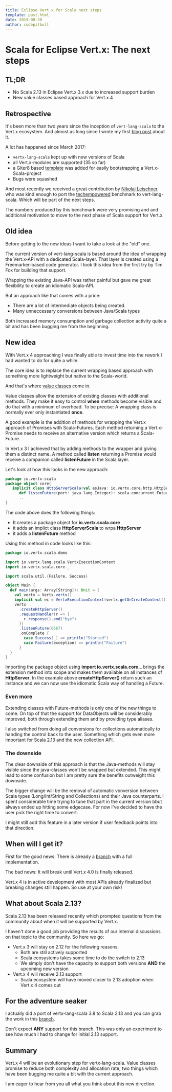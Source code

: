 ```yaml
---
title: Eclipse Vert.x for Scala next steps
template: post.html
date: 2019-08-30
author: codepitbull
---
```


# Scala for Eclipse Vert.x: The next steps

## TL;DR

- No Scala 2.13 in Eclipse Vert.x 3.x due to increased support burden
- New value classes based approach for Vert.x 4

## Retrospective

It's been more than two years since the inception of `vert-lang-scala` to the Vert.x ecosystem. And almost as long since I wrote my first [blog post](https://vertx.io/blog/scala-is-here/) about it.

A lot has happened since March 2017:

- `vertx-lang-scala` kept up with new versions of Scala
- all Vert.x-modules are supported (35 so far)
- a Giter8 based [template](https://github.com/vert-x3/vertx-scala.g8) was added for easily bootstrapping a Vert.x-Scala-project
- Bugs were squashed

And most recently we received a great contribution by [Nikolaj Leischner](https://github.com/NikolajLeischner) who was kind enough to port the [techempowered](https://github.com/TechEmpower/FrameworkBenchmarks/tree/master/frameworks/Scala/vertx-web-scala) benchmark to vert-lang-scala. Which will be part of the next steps.

The numbers produced by this benchmark were very promising and and additional motivation to move to the next phase of Scala support for Vert.x.

## Old idea

Before getting to the new ideas I want to take a look at the "old" one.

The current version of vert-lang-scala is based around the idea of wrapping the Vert.x-API with a dedicated Scala-layer. That layer is created using a Freemarker-based code generator. I took this idea from the first try by Tim Fox for building that support.

Wrapping the existing Java-API was rather painful but gave me great flexibility to create an idiomatic Scala-API.

But an approach like that comes with a price:

- There are a lot of intermediate objects being created.
- Many unneccessary conversions between Java/Scala types

Both increased memory consumption and garbage collection activity quite a bit and has been bugging me from the beginning.

## New idea

With Vert.x 4 approaching I was finally able to invest time into the rework I had wanted to do for quite a while.

The core idea is to replace the current wrapping based approach with something more lightweight but native to the Scala-world.

And that's where [value classes](https://docs.scala-lang.org/overviews/core/value-classes.html) come in.

Value classes allow the extension of existing classes with additional methods. They make it easy to control **when** methods become visible and do that with a minimum of overhead. To be precise: A wrapping class is normally ever only instantiated **once**.

A good example is the addition of methods for wrapping the Vert.x approach of Promises with Scala-Futures. Each method returning a Vert.x-Promise needs to receive an alternative version which returns a Scala-Future.

In Vert.x 3 I achieved that by adding methods to the wrapper and giving them a distinct name. A method called **listen** returning a Promise would receive a companion called **listenFuture** in the Scala layer.

Let's look at how this looks in the new approach:

```scala
package io.vertx.scala
package object core{
   implicit class HttpServerScala(val asJava: io.vertx.core.http.HttpServer) extends AnyVal {
      def listenFuture(port: java.lang.Integer): scala.concurrent.Future[io.vertx.core.http.HttpServer] = {..}
      ..
}
```

The code above does the following things:

- It creates a package object for **io.vertx.scala.core**
- it adds an implict class **HttpServerScala** to wrpa **HttpServer**
- it adds a **listenFuture** method

Using this method in code looks like this:

```scala
package io.vertx.scala.demo

import io.vertx.lang.scala.VertxExecutionContext
import io.vertx.scala.core._

import scala.util.{Failure, Success}

object Main {
  def main(args: Array[String]): Unit = {
    val vertx = Vertx.vertx()
    implicit val ec = VertxExecutionContext(vertx.getOrCreateContext())
    vertx
      .createHttpServer()
      .requestHandler(r => {
        r.response().end("bye")
      })
      .listenFuture(6667)
      .onComplete {
        case Success(_) => println("Started")
        case Failure(exception) => println("Failure")
      }
  }
}
```

Importing the package object using **import io.vertx.scala.core._** brings the extension method into scope and makes them available on all instances of **HttpServer**. In the example above **createHttpServer()** return such an instance and we can now use the idiomatic Scala way of handling a Future.

### Even more

Extending classes with Future-methods is only one of the new things to come. On top of that the support for DataObjects will be considerably improved, both through extending them and by providing type aliases.

I also switched from doing all conversions for collections automatically to handing the control back to the user. Something which gets even more important for Scala 2.13 and the new collection API.

### The downside

The clear downside of this approach is that the Java-methods will stay visible since the java-classes won't be wrapped but extended. This might lead to some confusion but I am pretty sure the benefits outweight this downside.

The bigger change will be the removal of automatic vonversion between Scala types (Long/Int/String and  Collections) and their Java counterparts. I spent considerable time trying to tune that part in the current version bbut always ended up hitting some edgecase. For now I've decided to have the user pick the right time to convert.

I might still add this feature in a later version if user feedback points into that direction.

## When will I get it?

First for the good news: There is already a [branch](https://github.com/vert-x3/vertx-lang-scala/tree/4.0) with a full implementation.

The bad news: It will break until Vert.x 4.0 is finally released.

Vert.x 4 is in active development with most APIs already finalized but breaking changes still happen. So use at your own risk!

## What about Scala 2.13?

Scala 2.13 has been released recently which prompted questions from the community about when it will be supported by Vert.x.

I haven't done a good job providing the results of our internal discussions on that topic to the community. So here we go:

- Vert.x 3 will stay on 2.12 for the following reasons:
  - Both are still actively supported
  - Scala ecosystems takes some time to do the switch to 2.13
  - We simply don't have the capacity to support both versions **AND** the upcoming new version
- Vert.x 4 will receive 2.13 support
  - Scala ecosystem will have moved closer to 2.13 adoption when Vert.x 4 comes out

## For the adventure seaker

I actually did a port of vertx-lang-scala 3.8 to Scala 2.13 and you can grab the work in this [branch](https://github.com/vert-x3/vertx-lang-scala/tree/3.8_2.13).

Don't expect **ANY** support for this branch. This was only an experiment to see how much I had to change for initial 2.13 support.

## Summary

Vert.x 4 will be an evolutionary step for vertx-lang-scala. Value classes promise to reduce both complexity and allocation rate, two things which have been bugging me quite a bit with the current approach.

I am eager to hear from you all what you think about this new direction.

